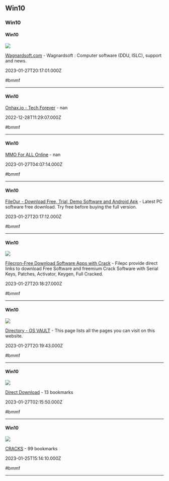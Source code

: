 ## Win10
### Win10

#### Win10

![](https://www.wagnardsoft.com/sites/default/files/wagnardsoft_0.png)

[Wagnardsoft.com](https://www.wagnardsoft.com) - Wagnardsoft : Computer software (DDU, ISLC), support and news.

2023-01-27T20:17:01.000Z

#bmmf

---

#### Win10

[Onhax.io - Tech Forever](https://onhax.io) - nan

2022-12-28T11:29:07.000Z

#bmmf

---

#### Win10

[MMO For ALL Online](https://www.freetoolss.com) - nan

2023-01-27T04:07:14.000Z

#bmmf

---

#### Win10

[FileOur - Download Free, Trial, Demo Software and Android Apk](https://www.fileour.com) - Latest PC software free download. Try free before buying the full version.

2023-01-27T20:17:12.000Z

#bmmf

---

#### Win10

![](https://filepc.org/wp-content/uploads/2023/09/Filepc.png)

[Filecron-Free Download Software Apps with Crack](https://filecron.com) - Filepc provide direct links to download Free Software and freemium Crack Software with Serial Keys, Patches, Activator, Keygen, Full Cracked.

2023-01-27T20:18:27.000Z

#bmmf

---

#### Win10

![](https://osvault.weebly.com/uploads/7/8/1/6/7816406/windows-logo-2021_orig.png)

[Directory - OS VAULT](https://osvault.weebly.com/directory.html) - This page lists all the pages you can visit on this website.

2023-01-27T20:19:43.000Z

#bmmf

---

#### Win10

![](https://up.raindrop.io/collection/thumbs/290/921/42/fa695044df7b20f7c3ef5a895273b740.png)

[Direct Download](https://raindrop.io/whoisdsmith/direct-download-29092142/sort=title&perpage=30&page=0) - 13 bookmarks

2023-01-27T02:15:50.000Z

#bmmf

---

#### Win10

![](https://up.raindrop.io/collection/thumbs/290/921/19/a0f607e4cc91e330fda3c6b19114afd0.png)

[CRACKS](https://raindrop.io/whoisdsmith/cracks-29092119/sort=title&perpage=30&page=0) - 99 bookmarks

2023-01-25T15:14:10.000Z

#bmmf

---
